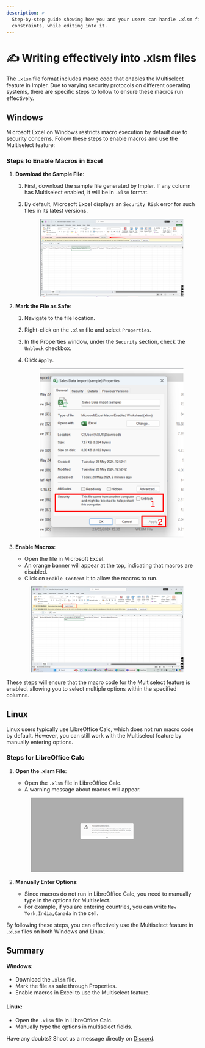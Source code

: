 ```yaml
---
description: >-
  Step-by-step guide showing how you and your users can handle .xlsm file
  constraints, while editing into it.
---
```


# ✍️ Writing effectively into .xlsm files

The `.xlsm` file format includes macro code that enables the Multiselect feature in Impler. Due to varying security protocols on different operating systems, there are specific steps to follow to ensure these macros run effectively.

## Windows

Microsoft Excel on Windows restricts macro execution by default due to security concerns. Follow these steps to enable macros and use the Multiselect feature:

### Steps to Enable Macros in Excel

1. **Download the Sample File**:
   1. First, download the sample file generated by Impler. If any column has Multiselect enabled, it will be in `.xlsm` format.
   2.  By default, Microsoft Excel displays an `Security Risk` error for such files in its latest versions.

       <figure><img src="../.gitbook/assets/image.png" alt=""><figcaption></figcaption></figure>
2. **Mark the File as Safe**:
   1. Navigate to the file location.
   2. Right-click on the `.xlsm` file and select `Properties`.
   3. In the Properties window, under the `Security` section, check the `Unblock` checkbox.
   4.  Click `Apply`.

       <figure><img src="../.gitbook/assets/image (2).png" alt=""><figcaption></figcaption></figure>
3.  **Enable Macros**:

    * Open the file in Microsoft Excel.
    * An orange banner will appear at the top, indicating that macros are disabled.
    * Click on `Enable Content` it to allow the macros to run.

    <figure><img src="../.gitbook/assets/image (3).png" alt=""><figcaption></figcaption></figure>

These steps will ensure that the macro code for the Multiselect feature is enabled, allowing you to select multiple options within the specified columns.

## Linux

Linux users typically use LibreOffice Calc, which does not run macro code by default. However, you can still work with the Multiselect feature by manually entering options.

### Steps for LibreOffice Calc

1.  **Open the .xlsm File**:

    * Open the `.xlsm` file in LibreOffice Calc.
    * A warning message about macros will appear.

    <figure><img src="../.gitbook/assets/image (4).png" alt=""><figcaption></figcaption></figure>
2. **Manually Enter Options**:
   * Since macros do not run in LibreOffice Calc, you need to manually type in the options for Multiselect.
   * For example, if you are entering countries, you can write `New York,India,Canada` in the cell.

By following these steps, you can effectively use the Multiselect feature in `.xlsm` files on both Windows and Linux.

## Summary

#### Windows:

* Download the `.xlsm` file.
* Mark the file as safe through Properties.
* Enable macros in Excel to use the Multiselect feature.

#### Linux:

* Open the `.xlsm` file in LibreOffice Calc.
* Manually type the options in multiselect fields.

Have any doubts? Shoot us a message directly on [Discord](https://discord.impler.io).
